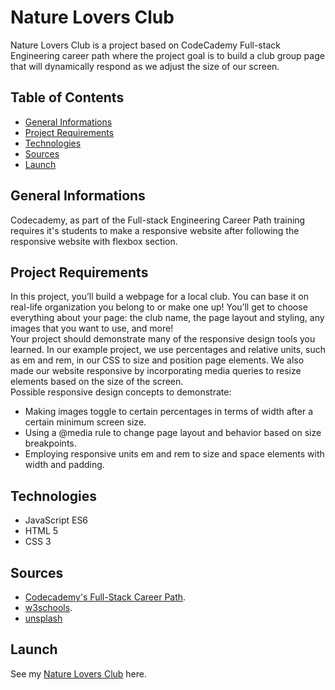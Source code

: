 # Nature Lovers Club
Nature Lovers Club is a project based on CodeCademy Full-stack Engineering career path where the project goal is to build a club group page that will dynamically respond as we adjust the size of our screen.
## Table of Contents
- [General Informations](#general-informations)
- [Project Requirements](#project-requirements)
- [Technologies](#technologies)
- [Sources](#sources)
- [Launch](#launch)

## General Informations
Codecademy, as part of the Full-stack Engineering Career Path training requires it's students to make a responsive  website after following the responsive website with flexbox section.

## Project Requirements
In this project, you’ll build a webpage for a local club. You can base it on real-life organization you belong to or make one up! You’ll get to choose everything about your page: the club name, the page layout and styling, any images that you want to use, and more!<br>
Your project should demonstrate many of the responsive design tools you learned. In our example project, we use percentages and relative units, such as em and rem, in our CSS to size and position page elements. We also made our website responsive by incorporating media queries to resize elements based on the size of the screen.
<br>
Possible responsive design concepts to demonstrate:​
<br>
- Making images toggle to certain percentages in terms of width after a certain minimum screen size.
- Using a @media rule to change page layout and behavior based on size breakpoints.
- Employing responsive units em and rem to size and space elements with width and padding.

## Technologies
- JavaScript ES6
- HTML 5
- CSS 3

## Sources
- [Codecademy's Full-Stack Career Path](https://www.codecademy.com/paths/full-stack-engineer-career-path/tracks/fscp-making-a-website-responsive/modules/fecp-challenge-project-responsive-club-website/projects/responsive-club-website).
- [w3schools](https://www.w3schools.com/howto/).
- [unsplash](https://unsplash.com/)

## Launch
See my [Nature Lovers Club](https://gabrielallba.github.io/Nature-Lovers-Club/) here.